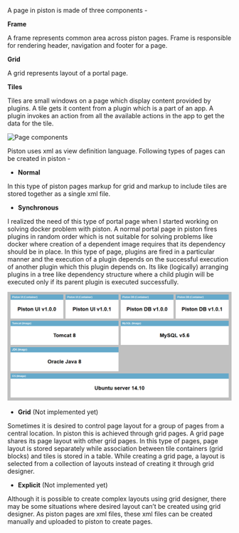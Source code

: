 A page in piston is made of three components -

**Frame**

A frame represents common area across piston pages. Frame is responsible for rendering header, navigation and footer for a page.

**Grid**

A grid represents layout of a portal page.

**Tiles**

Tiles are small windows on a page which display content provided by plugins. A tile gets it content from a plugin which is a part of an app. A plugin invokes an action from all the available actions in the app to get the data for the tile.

![Page components](http://pistonportal.files.wordpress.com/2014/09/page-components1.png?w=550&h=315)

Piston uses xml as view definition language. Following types of pages can be created in piston -

* **Normal**

In this type of piston pages markup for grid and markup to include tiles are stored together as a single xml file.

* **Synchronous**

I realized the need of this type of portal page when I started working on solving docker problem with piston. A normal portal page in piston fires plugins in random order which is not suitable for solving problems like docker where creation of a dependent image requires that its dependency should be in place. In this type of page, plugins are fired in a particular manner and the execution of a plugin depends on the successful execution of another plugin which this plugin depends on. Its like (logically) arranging plugins in a tree like dependency structure where a child plugin will be executed only if its parent plugin is executed successfully.

![Bolt](images/piston-docker-cloud.png)

* **Grid** (Not implemented yet)

Sometimes it is desired to control page layout for a group of pages from a central location. In piston this is achieved through grid pages. A grid page shares its page layout with other grid pages. In this type of pages, page layout is stored separately while association between tile containers (grid blocks) and tiles is stored in a table. While creating a grid page, a layout is selected from a collection of layouts instead of creating it through grid designer.

* **Explicit** (Not implemented yet)

Although it is possible to create complex layouts using grid designer, there may be some situations where desired layout can’t be created using grid designer. As piston pages are xml files, these xml files can be created manually and uploaded to piston to create pages.